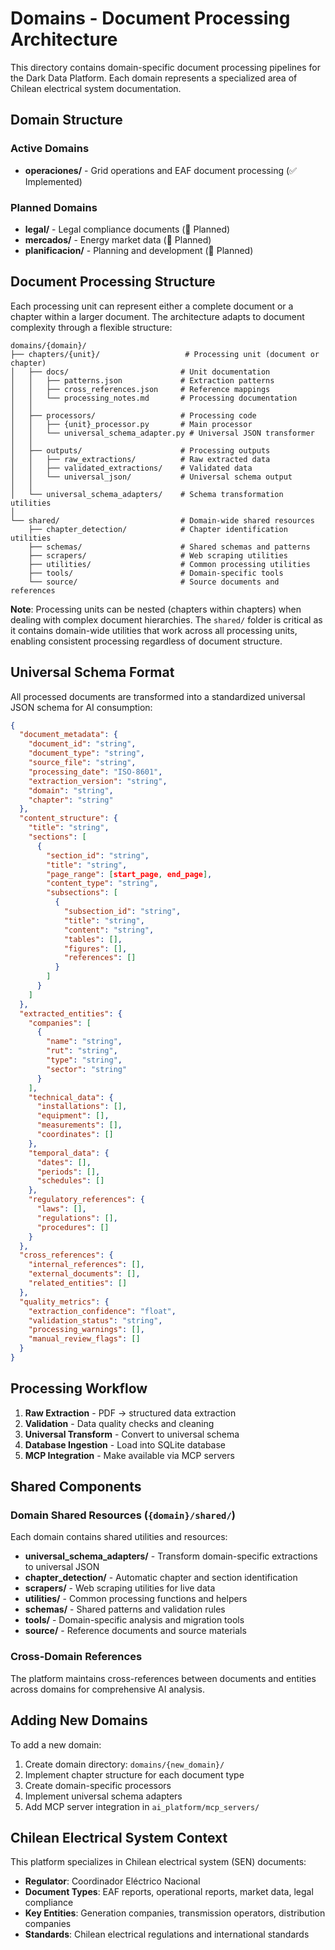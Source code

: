 # Domains - Document Processing Architecture

This directory contains domain-specific document processing pipelines for the Dark Data Platform. Each domain represents a specialized area of Chilean electrical system documentation.

## Domain Structure

### Active Domains
- **operaciones/** - Grid operations and EAF document processing (✅ Implemented)

### Planned Domains
- **legal/** - Legal compliance documents (🚧 Planned)
- **mercados/** - Energy market data (🚧 Planned)
- **planificacion/** - Planning and development (🚧 Planned)

## Document Processing Structure

Each processing unit can represent either a complete document or a chapter within a larger document. The architecture adapts to document complexity through a flexible structure:

```
domains/{domain}/
├── chapters/{unit}/                   # Processing unit (document or chapter)
│   ├── docs/                         # Unit documentation
│   │   ├── patterns.json             # Extraction patterns
│   │   ├── cross_references.json     # Reference mappings
│   │   └── processing_notes.md       # Processing documentation
│   │
│   ├── processors/                   # Processing code
│   │   ├── {unit}_processor.py       # Main processor
│   │   └── universal_schema_adapter.py # Universal JSON transformer
│   │
│   ├── outputs/                      # Processing outputs
│   │   ├── raw_extractions/          # Raw extracted data
│   │   ├── validated_extractions/    # Validated data
│   │   └── universal_json/           # Universal schema output
│   │
│   └── universal_schema_adapters/    # Schema transformation utilities
│
└── shared/                           # Domain-wide shared resources
    ├── chapter_detection/            # Chapter identification utilities
    ├── schemas/                      # Shared schemas and patterns
    ├── scrapers/                     # Web scraping utilities
    ├── utilities/                    # Common processing utilities
    ├── tools/                        # Domain-specific tools
    └── source/                       # Source documents and references
```

**Note**: Processing units can be nested (chapters within chapters) when dealing with complex document hierarchies. The `shared/` folder is critical as it contains domain-wide utilities that work across all processing units, enabling consistent processing regardless of document structure.

## Universal Schema Format

All processed documents are transformed into a standardized universal JSON schema for AI consumption:

```json
{
  "document_metadata": {
    "document_id": "string",
    "document_type": "string",
    "source_file": "string",
    "processing_date": "ISO-8601",
    "extraction_version": "string",
    "domain": "string",
    "chapter": "string"
  },
  "content_structure": {
    "title": "string",
    "sections": [
      {
        "section_id": "string",
        "title": "string",
        "page_range": [start_page, end_page],
        "content_type": "string",
        "subsections": [
          {
            "subsection_id": "string",
            "title": "string",
            "content": "string",
            "tables": [],
            "figures": [],
            "references": []
          }
        ]
      }
    ]
  },
  "extracted_entities": {
    "companies": [
      {
        "name": "string",
        "rut": "string",
        "type": "string",
        "sector": "string"
      }
    ],
    "technical_data": {
      "installations": [],
      "equipment": [],
      "measurements": [],
      "coordinates": []
    },
    "temporal_data": {
      "dates": [],
      "periods": [],
      "schedules": []
    },
    "regulatory_references": {
      "laws": [],
      "regulations": [],
      "procedures": []
    }
  },
  "cross_references": {
    "internal_references": [],
    "external_documents": [],
    "related_entities": []
  },
  "quality_metrics": {
    "extraction_confidence": "float",
    "validation_status": "string",
    "processing_warnings": [],
    "manual_review_flags": []
  }
}
```

## Processing Workflow

1. **Raw Extraction** - PDF → structured data extraction
2. **Validation** - Data quality checks and cleaning
3. **Universal Transform** - Convert to universal schema
4. **Database Ingestion** - Load into SQLite database
5. **MCP Integration** - Make available via MCP servers

## Shared Components

### Domain Shared Resources (`{domain}/shared/`)
Each domain contains shared utilities and resources:
- **universal_schema_adapters/** - Transform domain-specific extractions to universal JSON
- **chapter_detection/** - Automatic chapter and section identification
- **scrapers/** - Web scraping utilities for live data
- **utilities/** - Common processing functions and helpers
- **schemas/** - Shared patterns and validation rules
- **tools/** - Domain-specific analysis and migration tools
- **source/** - Reference documents and source materials

### Cross-Domain References
The platform maintains cross-references between documents and entities across domains for comprehensive AI analysis.

## Adding New Domains

To add a new domain:

1. Create domain directory: `domains/{new_domain}/`
2. Implement chapter structure for each document type
3. Create domain-specific processors
4. Implement universal schema adapters
5. Add MCP server integration in `ai_platform/mcp_servers/`

## Chilean Electrical System Context

This platform specializes in Chilean electrical system (SEN) documents:
- **Regulator**: Coordinador Eléctrico Nacional
- **Document Types**: EAF reports, operational reports, market data, legal compliance
- **Key Entities**: Generation companies, transmission operators, distribution companies
- **Standards**: Chilean electrical regulations and international standards